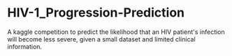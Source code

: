 # HIV-1_Progression-Prediction
A kaggle competition to predict the likelihood that an HIV patient's infection will become less severe, given a small dataset and limited clinical information.
